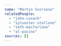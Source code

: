 ```yaml
---
name: "Martin Scorsese"
relatedPeople:
  - "john-cusack"
  - "sylvester-stallone"
  - "seth-macfarlane"
  - "al-pacino"
sources: []
---
```


